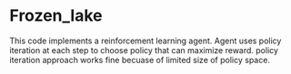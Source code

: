 # Frozen_lake
This code implements a reinforcement learning agent. 
Agent uses policy iteration at each step to choose policy that can maximize reward.
policy iteration approach works fine becuase of limited size of policy space.
